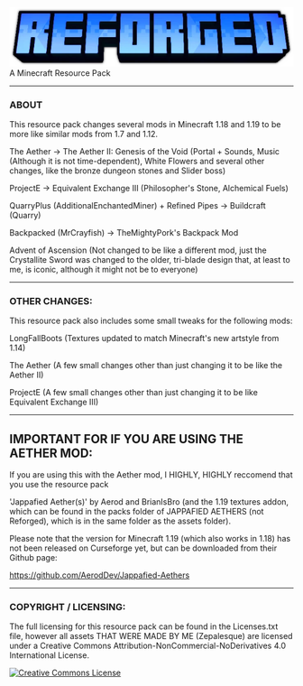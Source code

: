 ![Banner image](logo.webp)
A Minecraft Resource Pack

---
### ABOUT

This resource pack changes several mods in Minecraft 1.18 and 1.19 to be more like similar mods from 1.7 and 1.12.

The Aether -> The Aether II: Genesis of the Void (Portal + Sounds, Music (Although it is not time-dependent), White Flowers and several other changes, like the bronze dungeon stones and Slider boss)

ProjectE -> Equivalent Exchange III (Philosopher's Stone, Alchemical Fuels)

QuarryPlus (AdditionalEnchantedMiner) + Refined Pipes -> Buildcraft (Quarry)

Backpacked (MrCrayfish) -> TheMightyPork's Backpack Mod

Advent of Ascension (Not changed to be like a different mod, just the Crystallite Sword was changed to the older, tri-blade design that, at least to me, is iconic, although it might not be to everyone)

---
### OTHER CHANGES:

This resource pack also includes some small tweaks for the following mods:

LongFallBoots (Textures updated to match Minecraft's new artstyle from 1.14)

The Aether (A few small changes other than just changing it to be like the Aether II)

ProjectE (A few small changes other than just changing it to be like Equivalent Exchange III)

---
## IMPORTANT FOR IF YOU ARE USING THE AETHER MOD:

If you are using this with the Aether mod, I HIGHLY, HIGHLY reccomend that you use the resource pack

'Jappafied Aether(s)' by Aerod and BrianIsBro (and the 1.19 textures addon, which can be found in the packs folder of JAPPAFIED AETHERS (not Reforged), which is in the same folder as the assets folder).

Please note that the version for Minecraft 1.19 (which also works in 1.18) has not been released on Curseforge yet, but can be downloaded from their Github page:

https://github.com/AerodDev/Jappafied-Aethers

--- 
### COPYRIGHT / LICENSING:

The full licensing for this resource pack can be found in the Licenses.txt file,
however all assets THAT WERE MADE BY ME (Zepalesque) are licensed under a Creative Commons Attribution-NonCommercial-NoDerivatives 4.0 International License.

<a rel="license" href="http://creativecommons.org/licenses/by-nc-nd/4.0/"><img alt="Creative Commons License" style="border-width:0" src="https://i.creativecommons.org/l/by-nc-nd/4.0/88x31.png" /></a>